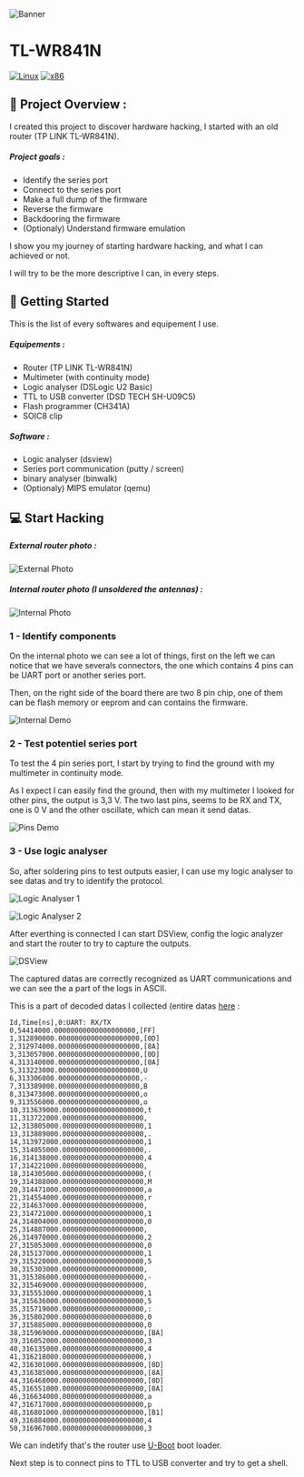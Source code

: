 ![Banner](https://user-images.githubusercontent.com/48086737/170033919-fdad0cfb-926b-4d0f-9433-55660431b53e.png)

# TL-WR841N

[![Linux](https://img.shields.io/badge/platform-Linux-0078d7.svg?style=for-the-badge&logo=appveyor)](https://fr.wikipedia.org/wiki/Linux) [![x86](https://img.shields.io/badge/arch-MIPS-red.svg?style=for-the-badge&logo=appveyor)](https://fr.wikipedia.org/wiki/Architecture_MIPS)

## 📖 Project Overview :

I created this project to discover hardware hacking, I started with an old router (TP LINK TL-WR841N).

##### Project goals :

- Identify the series port
- Connect to the series port
- Make a full dump of the firmware
- Reverse the firmware
- Backdooring the firmware
- (Optionaly) Understand firmware emulation

I show you my journey of starting hardware hacking, and what I can achieved or not.

I will try to be the more descriptive I can, in every steps.

## 🚀 Getting Started

This is the list of every softwares and equipement I use.

##### Equipements :

- Router (TP LINK TL-WR841N)
- Multimeter (with continuity mode)
- Logic analyser (DSLogic U2 Basic)
- TTL to USB converter (DSD TECH SH-U09C5)
- Flash programmer (CH341A)
- SOIC8 clip



##### Software :

- Logic analyser (dsview)
- Series port communication (putty / screen)
- binary analyser (binwalk)
- (Optionaly) MIPS emulator (qemu)



## :computer: Start Hacking

##### External router photo :

![External Photo](https://user-images.githubusercontent.com/48086737/169881510-b52a471b-d75e-4fc9-a1a1-d8d527619881.png)

##### Internal router photo (I unsoldered the antennas) :

![Internal Photo](https://user-images.githubusercontent.com/48086737/169884723-451c9852-20cc-4345-a31e-fafebdfe34ac.png)

### 1 - Identify components 

On the internal photo we can see a lot of things, first on the left we can notice that we have severals connectors, the one which contains 4 pins can be UART port or another series port.

Then, on the right side of the board there are two 8 pin chip, one of them can be flash memory or eeprom and can contains the firmware.

![Internal Demo](https://user-images.githubusercontent.com/48086737/169885420-79085ad9-3837-423b-bcee-231088dcc52d.png)

### 2 - Test potentiel series port

To test the 4 pin series port, I start by trying to find the ground with my multimeter in continuity mode.

As I expect I can easily find the ground, then with my multimeter I looked for other pins, the output is 3,3 V. The two last pins, seems to be RX and TX, one is 0 V and the other oscillate, which can mean it send datas. 

![Pins Demo](https://user-images.githubusercontent.com/48086737/169885011-302efd2d-11a3-4144-8e08-0c2a5b260c77.png)


### 3 - Use logic analyser

So, after soldering pins to test outputs easier, I can use my logic analyser to see datas and try to identify the protocol.

![Logic Analyser 1](https://user-images.githubusercontent.com/48086737/169893802-85cd8f60-4fab-4e5e-a780-f7cb92d65014.png)

![Logic Analyser 2](https://user-images.githubusercontent.com/48086737/169894288-e99b0975-9b63-413f-9b43-00f5cba3f7ff.png)


After everthing is connected I can start DSView, config the logic analyzer and start the router to try to capture the outputs.

![DSView](https://user-images.githubusercontent.com/48086737/169894454-6a75ece9-2719-4fc9-9c2f-186f3df3b987.png)

The captured datas are correctly recognized as UART communications and we can see the a part of the logs in ASCII.

This is a part of decoded datas I collected (entire datas [here](https://github.com/adamhlt/TL-WR841N/files/8757659/logic.analyser.txt) :

```
Id,Time[ns],0:UART: RX/TX
0,54414000.00000000000000000000,[FF]
1,312890000.00000000000000000000,[0D]
2,312974000.00000000000000000000,[8A]
3,313057000.00000000000000000000,[0D]
4,313140000.00000000000000000000,[0A]
5,313223000.00000000000000000000,U
6,313306000.00000000000000000000,-
7,313389000.00000000000000000000,B
8,313473000.00000000000000000000,o
9,313556000.00000000000000000000,o
10,313639000.00000000000000000000,t
11,313722000.00000000000000000000, 
12,313805000.00000000000000000000,1
13,313889000.00000000000000000000,.
14,313972000.00000000000000000000,1
15,314055000.00000000000000000000,.
16,314138000.00000000000000000000,4
17,314221000.00000000000000000000, 
18,314305000.00000000000000000000,(
19,314388000.00000000000000000000,M
20,314471000.00000000000000000000,a
21,314554000.00000000000000000000,r
22,314637000.00000000000000000000, 
23,314721000.00000000000000000000,1
24,314804000.00000000000000000000,0
25,314887000.00000000000000000000, 
26,314970000.00000000000000000000,2
27,315053000.00000000000000000000,0
28,315137000.00000000000000000000,1
29,315220000.00000000000000000000,5
30,315303000.00000000000000000000, 
31,315386000.00000000000000000000,-
32,315469000.00000000000000000000, 
33,315553000.00000000000000000000,1
34,315636000.00000000000000000000,5
35,315719000.00000000000000000000,:
36,315802000.00000000000000000000,0
37,315885000.00000000000000000000,0
38,315969000.00000000000000000000,[BA]
39,316052000.00000000000000000000,3
40,316135000.00000000000000000000,4
41,316218000.00000000000000000000,)
42,316301000.00000000000000000000,[0D]
43,316385000.00000000000000000000,[8A]
44,316468000.00000000000000000000,[0D]
45,316551000.00000000000000000000,[0A]
46,316634000.00000000000000000000,a
47,316717000.00000000000000000000,p
48,316801000.00000000000000000000,[B1]
49,316884000.00000000000000000000,4
50,316967000.00000000000000000000,3
```

We can indetify that's the router use [U-Boot](https://fr.wikipedia.org/wiki/Das_U-Boot) boot loader.

Next step is to connect pins to TTL to USB converter and try to get a shell.
